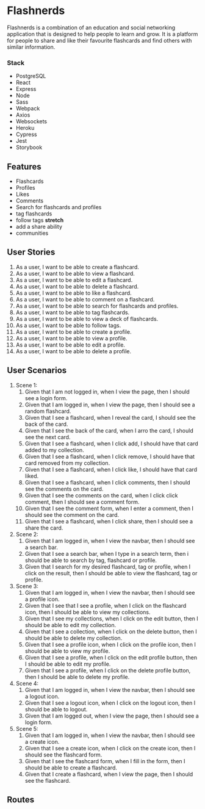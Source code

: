 # Flashnerds
Flashnerds is a combination of an education and social networking application that is designed to help people to learn and grow. It is a platform for people to share and like their favourite flashcards and find others with similar information.

### Stack
* PostgreSQL
* React
* Express
* Node
* Sass
* Webpack
* Axios
* Websockets
* Heroku
* Cypress
* Jest
* Storybook
## Features
* Flashcards
* Profiles
* Likes
* Comments 
* Search for flashcards and profiles
* tag flashcards
* follow tags
__stretch__
* add a share ability
* communities
## User Stories
1. As a user, I want to be able to create a flashcard.
1. As a user, I want to be able to view a flashcard.
1. As a user, I want to be able to edit a flashcard.
1. As a user, I want to be able to delete a flashcard.
1. As a user, I want to be able to like a flashcard.
1. As a user, I want to be able to comment on a flashcard.
1. As a user, I want to be able to search for flashcards and profiles.
1. As a user, I want to be able to tag flashcards.
1. As a user, I want to be able to view a deck of flashcards.
1. As a user, I want to be able to follow tags.
1. As a user, I want to be able to create a profile.
1. As a user, I want to be able to view a profile.
1. As a user, I want to be able to edit a profile.
1. As a user, I want to be able to delete a profile.
## User Scenarios
<!-- A user scenario is a syntactic alternative to user stories
They have the form: Given __, when _, then ____.
eg. Given that I am logged in, when I click favourite on a post, then it is added to my favourites.
You can also chain on an and to user stories/scenarios
1.eg. Given that I am logged in, when I click favourite on a post, then it is added to my favourites and the 
save icon will change to indicate success. Be more vague, not too specific.-->
1. Scene 1:
    1. Given that I am not logged in, when I view the page, then I should see a login form.
    1. Given that I am logged in, when I view the page, then I should see a random flashcard.
    1. Given that I see a flashcard, when I reveal the card, I should see the back of the card.
    1. Given that I see the back of the card, when I arro the card, I should see the next card.
    1. Given that I see a flashcard, when I click add, I should have that card added to my collection.
    1. Given that I see a flashcard, when I click remove, I should have that card removed from my collection.
    1. Given that I see a flashcard, when I click like, I should have that card liked.
    1. Given that I see a flashcard, when I click comments, then I should see the comments on the card.
      1. Given that I see the comments on the card, when I click click comment, then I should see a comment form.
      1. Given that I see the comment form, when I enter a comment, then I should see the comment on the card.
    1. Given that I see a flashcard, when I click share, then I should see a share the card.
1. Scene 2: 
   1. Given that I am logged in, when I view the navbar, then I should see a search bar.
   1. Given that I see a search bar, when I type in a search term, then i should be able to search by tag, flashcard or profile.
   1. Given that I search for my desired flashcard, tag or profile, when I click on the result, then I should be able to view the flashcard, tag or profile. 
1. Scene 3:
    1. Given that I am logged in, when I view the navbar, then I should see a profile icon.
      1. Given that I see that I see a profile, when I click on the flashcard icon, then I should be able to view my collections.
      1. Given that I see my collections, when I click on the edit button, then I should be able to edit my collection.
      1. Given that I see a collection, when I click on the delete button, then I should be able to delete my collection.
    1. Given that I see a profile icon, when I click on the profile icon, then I should be able to view my profile.
    1. Given that I see a profile, when I click on the edit profile button, then I should be able to edit my profile.
    1. Given that I see a profile, when I click on the delete profile button, then I should be able to delete my profile.
1. Scene 4:
    1. Given that I am logged in, when I view the navbar, then I should see a logout icon.
    1. Given that I see a logout icon, when I click on the logout icon, then I should be able to logout.
    1. Given that I am logged out, when I view the page, then I should see a login form.
1. Scene 5:
    1. Given that I am logged in, when I view the navbar, then I should see a create icon.
    1. Given that I see a create icon, when I click on the create icon, then I should see the flashcard form.
    1. Given that I see the flashcard form, when I fill in the form, then I should be able to create a flashcard.
    1. Given that I create a flashcard, when I view the page, then I should see the flashcard.

## Routes


